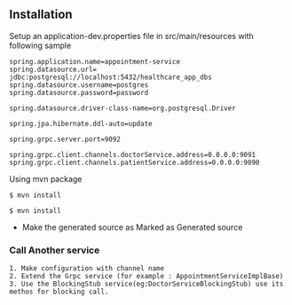 ## Installation
Setup an application-dev.properties file in src/main/resources with following sample
```console
spring.application.name=appointment-service
spring.datasource.url= jdbc:postgresql://localhost:5432/healthcare_app_dbs
spring.datasource.username=postgres
spring.datasource.password=password

spring.datasource.driver-class-name=org.postgresql.Driver

spring.jpa.hibernate.ddl-auto=update

spring.grpc.server.port=9092

spring.grpc.client.channels.doctorService.address=0.0.0.0:9091
spring.grpc.client.channels.patientService.address=0.0.0.0:9090
```
<div class="termy">

Using mvn package
```console
$ mvn install
```
```console
$ mvn install
```
</div>

- Make the generated source as Marked as Generated source 
### Call Another service
    1. Make configuration with channel name 
    2. Extend the Grpc service (for example : AppointmentServiceImplBase)
    3. Use the BlockingStub service(eg:DoctorServiceBlockingStub) use its methos for blocking call.

